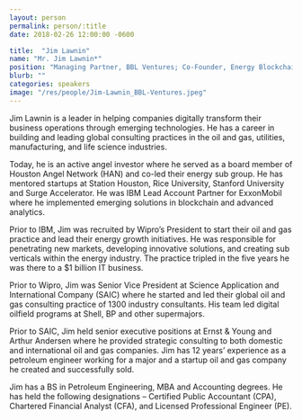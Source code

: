 ```yaml
---
layout: person
permalink: person/:title
date: 2018-02-26 12:00:00 -0600

title:  "Jim Lawnin"
name: "Mr. Jim Lawnin*"
position: "Managing Partner, BBL Ventures; Co-Founder, Energy Blockchain Consortium"
blurb: ""
categories: speakers
image: "/res/people/Jim-Lawnin_BBL-Ventures.jpeg"
---
```

Jim Lawnin is a leader in helping companies digitally transform their business operations through emerging technologies. He has a career in building and leading global consulting practices in the oil and gas, utilities, manufacturing, and life science industries.

Today, he is an active angel investor where he served as a board member of Houston Angel Network (HAN) and co-led their energy sub group. He has mentored startups at Station Houston, Rice University, Stanford University and Surge Accelerator.  He was IBM Lead Account Partner for ExxonMobil where he implemented emerging solutions in blockchain and advanced analytics.

Prior to IBM, Jim was recruited by Wipro’s President to start their oil and gas practice and lead their energy growth initiatives.  He was responsible for penetrating new markets, developing innovative solutions, and creating sub verticals within the energy industry. The practice tripled in the five years he was there to a $1 billion IT business.

Prior to Wipro, Jim was Senior Vice President at Science Application and International Company (SAIC) where he started and led their global oil and gas consulting practice of 1300 industry consultants. His team led digital oilfield programs at Shell, BP and other supermajors.

Prior to SAIC, Jim held senior executive positions at Ernst & Young and Arthur Andersen where he provided strategic consulting to both domestic and international oil and gas companies. Jim has 12 years’ experience as a petroleum engineer working for a major and a startup oil and gas company he created and successfully sold.

Jim has a BS in Petroleum Engineering, MBA and Accounting degrees. He has held the following designations – Certified Public Accountant (CPA), Chartered Financial Analyst (CFA), and Licensed Professional Engineer (PE).     
